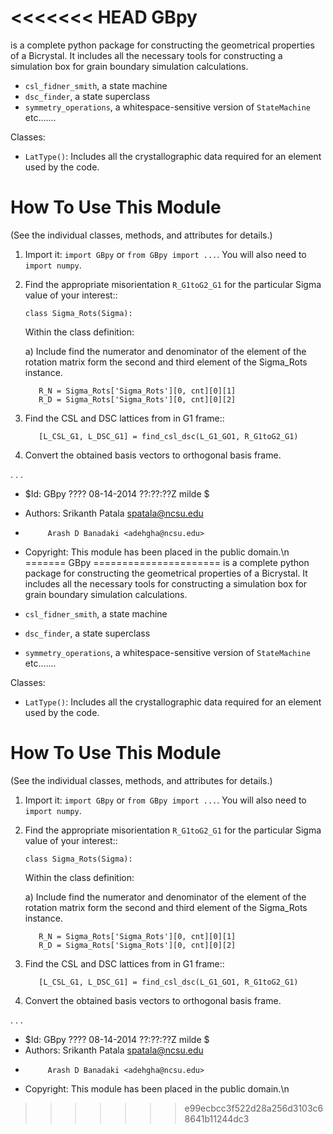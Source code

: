 <<<<<<< HEAD
GBpy
======================
is a complete python package for constructing the geometrical properties of
a Bicrystal. It includes all the necessary tools for constructing a simulation box
for grain boundary simulation calculations.

- `csl_fidner_smith`, a state machine
- `dsc_finder`, a state superclass
- `symmetry_operations`, a whitespace-sensitive version of `StateMachine`
etc.......

Classes:

- `LatType()`: Includes all the crystallographic data required for an element used by the code.


How To Use This Module
======================
(See the individual classes, methods, and attributes for details.)

1. Import it: ``import GBpy`` or ``from GBpy import ...``.
   You will also need to ``import numpy``.

2. Find the appropriate misorientation `R_G1toG2_G1` for the particular 
   Sigma value of your interest::

       class Sigma_Rots(Sigma):

   Within the class definition:

   a) Include find the numerator and denominator of the element of the rotation matrix 
      form the second and third element of the Sigma_Rots instance.

          R_N = Sigma_Rots['Sigma_Rots'][0, cnt][0][1]
          R_D = Sigma_Rots['Sigma_Rots'][0, cnt][0][2]

3. Find the CSL and DSC lattices from in G1 frame::

          [L_CSL_G1, L_DSC_G1] = find_csl_dsc(L_G1_GO1, R_G1toG2_G1)
       
4. Convert the obtained basis vectors to orthogonal basis frame.

.
.
.

- $Id: GBpy ???? 08-14-2014 ??:??:??Z milde $
- Authors: Srikanth Patala <spatala@ncsu.edu>
-          Arash D Banadaki <adehgha@ncsu.edu>
- Copyright: This module has been placed in the public domain.\n
=======
GBpy
======================
is a complete python package for constructing the geometrical properties of
a Bicrystal. It includes all the necessary tools for constructing a simulation box
for grain boundary simulation calculations.

- `csl_fidner_smith`, a state machine
- `dsc_finder`, a state superclass
- `symmetry_operations`, a whitespace-sensitive version of `StateMachine`
etc.......

Classes:

- `LatType()`: Includes all the crystallographic data required for an element used by the code.


How To Use This Module
======================
(See the individual classes, methods, and attributes for details.)

1. Import it: ``import GBpy`` or ``from GBpy import ...``.
   You will also need to ``import numpy``.

2. Find the appropriate misorientation `R_G1toG2_G1` for the particular 
   Sigma value of your interest::

       class Sigma_Rots(Sigma):

   Within the class definition:

   a) Include find the numerator and denominator of the element of the rotation matrix 
      form the second and third element of the Sigma_Rots instance.

          R_N = Sigma_Rots['Sigma_Rots'][0, cnt][0][1]
          R_D = Sigma_Rots['Sigma_Rots'][0, cnt][0][2]

3. Find the CSL and DSC lattices from in G1 frame::

          [L_CSL_G1, L_DSC_G1] = find_csl_dsc(L_G1_GO1, R_G1toG2_G1)
       
4. Convert the obtained basis vectors to orthogonal basis frame.

.
.
.

- $Id: GBpy ???? 08-14-2014 ??:??:??Z milde $
- Authors: Srikanth Patala <spatala@ncsu.edu>
-          Arash D Banadaki <adehgha@ncsu.edu>
- Copyright: This module has been placed in the public domain.\n

>>>>>>> e99ecbcc3f522d28a256d3103c68641b11244dc3
